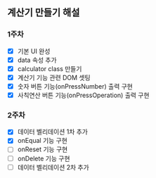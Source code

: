 ## 계산기 만들기 해설

### 1주차
- [x] 기본 UI 완성
- [x] data 속성 추가
- [x] calculator class 만들기
- [x] 계산기 기능 관련 DOM 셋팅
- [x] 숫자 버튼 기능(onPressNumber) 출력 구현
- [x] 사칙연산 버튼 기능(onPressOperation) 출력 구현

### 2주차
- [x] 데이터 벨리데이션 1차 추가
- [x] onEqual 기능 구현
- [ ] onReset 기능 구현
- [ ] onDelete 기능 구현
- [ ] 데이터 벨리데이션 2차 추가